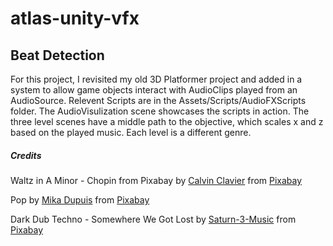# atlas-unity-vfx

## Beat Detection
For this project, I revisited my old 3D Platformer project and added in a system to allow game objects interact
with AudioClips played from an AudioSource. Relevent Scripts are in the Assets/Scripts/AudioFXScripts folder.
The AudioVisulization scene showcases the scripts in action. The three level scenes have a middle path to the 
objective, which scales x and z based on the played music. Each level is a different genre.


##### Credits
Waltz in A Minor - Chopin from Pixabay by <a href="https://pixabay.com/users/calvinclavier-16027823/?utm_source=link-attribution&utm_medium=referral&utm_campaign=music&utm_content=216329">Calvin Clavier</a> from <a href="https://pixabay.com/music//?utm_source=link-attribution&utm_medium=referral&utm_campaign=music&utm_content=216329">Pixabay</a>

Pop by <a href="https://pixabay.com/users/robloxeur-43206746/?utm_source=link-attribution&utm_medium=referral&utm_campaign=music&utm_content=245146">Mika Dupuis</a> from <a href="https://pixabay.com/music//?utm_source=link-attribution&utm_medium=referral&utm_campaign=music&utm_content=245146">Pixabay</a>

Dark Dub Techno - Somewhere We Got Lost by <a href="https://pixabay.com/users/saturn-3-music-19254899/?utm_source=link-attribution&utm_medium=referral&utm_campaign=music&utm_content=144827">Saturn-3-Music</a> from <a href="https://pixabay.com/music//?utm_source=link-attribution&utm_medium=referral&utm_campaign=music&utm_content=144827">Pixabay</a>
